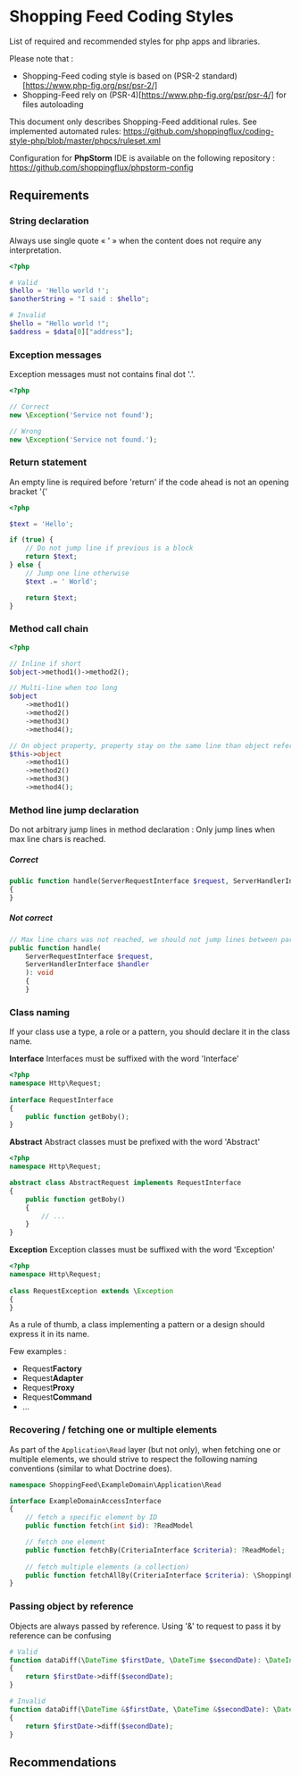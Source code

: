 # Shopping Feed Coding Styles

List of required and recommended styles for php apps and libraries.

Please note that :
- Shopping-Feed coding style is based on (PSR-2 standard)[https://www.php-fig.org/psr/psr-2/]
- Shopping-Feed rely on (PSR-4)[https://www.php-fig.org/psr/psr-4/] for files autoloading 

This document only describes Shopping-Feed additional rules. See implemented automated rules: https://github.com/shoppingflux/coding-style-php/blob/master/phpcs/ruleset.xml

Configuration for **PhpStorm** IDE is available on the following repository : https://github.com/shoppingflux/phpstorm-config

## Requirements

### String declaration

Always use single quote « ' » when the content does not require any interpretation.

```php
<?php

# Valid
$hello = 'Hello world !';
$anotherString = "I said : $hello";

# Invalid
$hello = "Hello world !";
$address = $data[0]["address"];
```

### Exception messages

Exception messages must not contains final dot '.'.

```php
<?php

// Correct
new \Exception('Service not found');

// Wrong
new \Exception('Service not found.');
```

### Return statement

An empty line is required before 'return' if the code ahead is not an opening bracket '{'

```php
<?php

$text = 'Hello';

if (true) {
    // Do not jump line if previous is a block
    return $text;
} else {
    // Jump one line otherwise
    $text .= ' World';

    return $text;
}
```

### Method call chain

```php
<?php

// Inline if short
$object->method1()->method2();

// Multi-line when too long
$object
    ->method1()
    ->method2()
    ->method3()
    ->method4();

// On object property, property stay on the same line than object reference
$this->object
    ->method1()
    ->method2()
    ->method3()
    ->method4();
```

### Method line jump declaration

Do not arbitrary jump lines in method declaration : Only jump lines when max line chars is reached.

##### Correct

```php
public function handle(ServerRequestInterface $request, ServerHandlerInterface $handler): void
{
}
```
##### Not correct

```php
// Max line chars was not reached, we should not jump lines between params
public function handle(
    ServerRequestInterface $request,
    ServerHandlerInterface $handler
    ): void
    {
    }
```

### Class naming

If your class use a type, a role or a pattern, you should declare it in the class name.

**Interface**
Interfaces must be suffixed with the word 'Interface'

```php
<?php
namespace Http\Request;
  
interface RequestInterface
{
    public function getBoby();
}
```

**Abstract**
Abstract classes must be prefixed with the word 'Abstract'

```php
<?php
namespace Http\Request;

abstract class AbstractRequest implements RequestInterface
{
    public function getBoby()
    {
        // ...
    }
}
```

**Exception**
Exception classes must be suffixed with the word 'Exception'

```php
<?php
namespace Http\Request;
  
class RequestException extends \Exception
{
}
```

As a rule of thumb, a class implementing a pattern or a design should express it in its name.

Few examples :
- Request**Factory**
- Request**Adapter**
- Request**Proxy**
- Request**Command**
- ...

### Recovering / fetching one or multiple elements

As part of the `Application\Read` layer (but not only), when fetching one or multiple elements, 
we should strive to respect the following naming conventions (similar to what Doctrine does).

```php
namespace ShoppingFeed\ExampleDomain\Application\Read

interface ExampleDomainAccessInterface
{
    // fetch a specific element by ID
    public function fetch(int $id): ?ReadModel

    // fetch one element
    public function fetchBy(CriteriaInterface $criteria): ?ReadModel;
    
    // fetch multiple elements (a collection)
    public function fetchAllBy(CriteriaInterface $criteria): \ShoppingFeed\Paginator\PaginatorAdapterInterface;
}
``` 

### Passing object by reference
Objects are always passed by reference. Using '&' to request to pass it by reference can be confusing

```php
# Valid
function dataDiff(\DateTime $firstDate, \DateTime $secondDate): \DateInterval
{
    return $firstDate->diff($secondDate);
}

# Invalid
function dataDiff(\DateTime &$firstDate, \DateTime &$secondDate): \DateInterval
{
    return $firstDate->diff($secondDate);
}
```

## Recommendations
